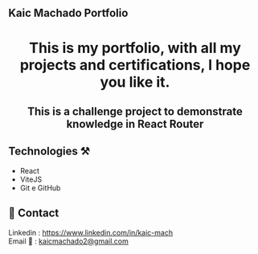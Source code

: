 ## Kaic Machado Portfolio

<h1 align="center">This is my portfolio, with all my projects and certifications, I hope you like it.</h1>

## <h2 align="center">This is a challenge project to demonstrate knowledge in React Router</h2>

## Technologies ⚒

- React
- ViteJS
- Git e GitHub

## 📱 Contact

Linkedin : [https://www.linkedin.com/in/kaic-mach ](https://www.linkedin.com/in/kaicmachado/)<br>
Email 📧 : kaicmachado2@gmail.com
